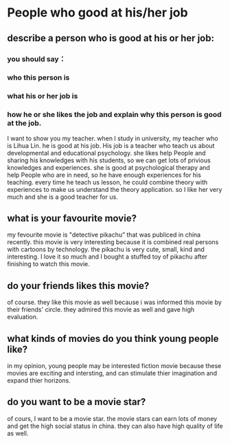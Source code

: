 # People who good at his/her job
## describe a person  who is good at his or her job:
### you should say：
### who this person is
### what his or her job is
### how he or she likes the job and explain why this person is good at the job.
I want to show you my teacher. when I study in university, my teacher who is Lihua Lin. he is good at his job. His job is a teacher who teach us about developmental and educational psychology. she likes help People and sharing his knowledges with his students, so we can  get lots of privious knowledges and experiences. she is good at psychological therapy and help People who are in need, so he have enough experiences for his teaching. every time he teach us lesson, he could combine theory with experiences to make us understand the theory application. so I like her very much and she is a good teacher for us.

## what is your favourite movie?
my fevourite movie is "detective pikachu” that was publiced in china recently. this movie is very interesting because it is combined real persons with cartoons by technology. the pikachu is very cute, small, kind and interesting. I love it so much and I bought a stuffed toy of pikachu after finishing to watch this movie.

## do your friends likes this movie?
of course. they like this movie as well because i was informed this movie by their friends' circle. they admired this movie as well and gave high evaluation.

## what kinds of movies do you think young people like?
in my opinion, young people may be interested fiction movie because these movies are exciting and intersting, and can stimulate thier imagination and expand thier horizons. 

## do you want to be a movie star?
of cours, I want to be a movie star. the movie stars can earn lots of money and get the high social status in china. they can also have high quality of life as well. 